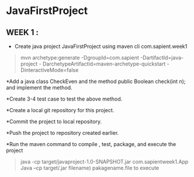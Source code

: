 # JavaFirstProject

## WEEK 1 :

* Create java project JavaFirstProject using maven cli  com.sapient.week1
> mvn archetype:generate -DgroupId=com.sapient -DartifactId=java-project -
> DarchetypeArtifactId=maven-archetype-quickstart -DinteractiveMode=false

*Add a java class CheckEven and the method public Boolean check(int n); and implement the method.

*Create 3-4 test case to test the above method.

*Create a local git repository for this project.

*Commit the project to local repository.

*Push the project to repository created earlier.

*Run the maven command to compile , test, package, and execute the project

>java -cp target/javaproject-1.0-SNAPSHOT.jar com.sapientweek1.App
>Java –cp target/.jar filename) pakagename.file to execute
